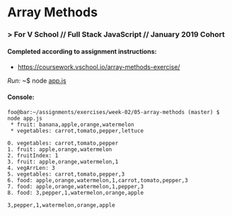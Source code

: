 # Array Methods
### > For V School // Full Stack JavaScript // January 2019 Cohort

#### Completed according to assignment instructions: 
- https://coursework.vschool.io/array-methods-exercise/

*Run:* ~$ node <a href="https://github.com/yummywakame/assignments/blob/master/exercises/loop-olympics/app.js">app.js</a>

#### Console:
```console
foo@bar:~/assignments/exercises/week-02/05-array-methods (master) $ node app.js
 * fruit: banana,apple,orange,watermelon
 * vegetables: carrot,tomato,pepper,lettuce

0. vegetables: carrot,tomato,pepper
1. fruit: apple,orange,watermelon
2. fruitIndex: 1
3. fruit: apple,orange,watermelon,1
4. vegArrLen: 3
5. vegetables: carrot,tomato,pepper,3
6. food: apple,orange,watermelon,1,carrot,tomato,pepper,3
7. food: apple,orange,watermelon,1,pepper,3
8. food: 3,pepper,1,watermelon,orange,apple

3,pepper,1,watermelon,orange,apple
```
